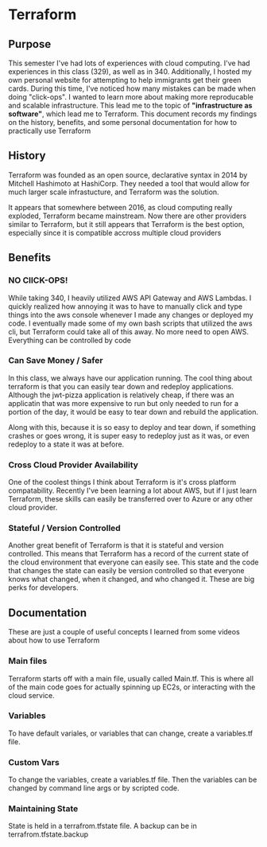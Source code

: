 # Terraform

## Purpose

This semester I've had lots of experiences with cloud computing. I've had experiences
in this class (329), as well as in 340. Additionally, I hosted my own personal website
for attempting to help immigrants get their green cards. During this time, I've noticed
how many mistakes can be made when doing "click-ops". I wanted to learn more about
making more reproducable and scalable infrastructure. This lead me to the topic of
**"infrastructure as software"**, which lead me to Terraform. This document
records my findings on the history, benefits, and some personal documentation
for how to practically use Terraform

## History

Terraform was founded as an open source, declarative syntax in 2014 by Mitchell Hashimoto
at HashiCorp. They needed a tool that would allow for much larger scale infrastucture,
and Terraform was the solution.

It appears that somewhere between 2016, as cloud computing really exploded, Terraform became
mainstream. Now there are other providers similar to Terraform, but it still appears that
Terraform is the best option, especially since it is compatible accross multiple cloud
providers

## Benefits

### NO ClICK-OPS!

While taking 340, I heavily utilized AWS API Gateway and AWS Lambdas.
I quickly realized how annoying it was to have to manually click and type things into
the aws console whenever I made any changes or deployed my code. I eventually
made some of my own bash scripts that utilized the aws cli, but Terraform could
take all of this away. No more need to open AWS. Everything can be controlled by code

### Can Save Money / Safer

In this class, we always have our application running. The cool thing about terraform is
that you can easily tear down and redeploy applications. Although the jwt-pizza application
is relatively cheap, if there was an applicatin that was more expensive to run but only needed to
run for a portion of the day, it would be easy to tear down and rebuild the application.

Along with this, because it is so easy to deploy and tear down, if something crashes or goes wrong,
it is super easy to redeploy just as it was, or even redeploy to a state it was at before.

### Cross Cloud Provider Availability

One of the coolest things I think about Terraform is it's cross platform compatability. Recently I've
been learning a lot about AWS, but if I just learn Terraform, these skills can easily be transferred over to
Azure or any other cloud provider.

### Stateful / Version Controlled

Another great benefit of Terraform is that it is stateful and version controlled. This
means that Terraform has a record of the current state of the cloud environment that everyone
can easily see. This state and the code that changes the state can easily be version controlled
so that everyone knows what changed, when it changed, and who changed it. These
are big perks for developers.

## Documentation

These are just a couple of useful concepts I learned from some videos about
how to use Terraform

### Main files

Terraform starts off with a main file, usually called Main.tf.
This is where all of the main code goes for actually spinning up
EC2s, or interacting with the cloud service.

### Variables

To have default variales, or variables that can change, create
a variables.tf file.

### Custom Vars

To change the variables, create a variables.tf file. Then the
variables can be changed by command line args or by scripted
code.

### Maintaining State

State is held in a terrafrom.tfstate file. A backup can be in terrafrom.tfstate.backup
